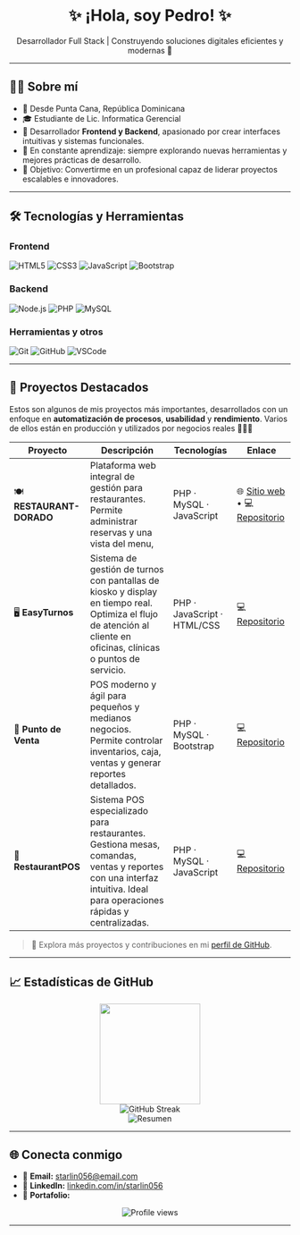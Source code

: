<h1 align="center">✨ ¡Hola, soy Pedro! ✨</h1>

<p align="center">
  Desarrollador Full Stack | Construyendo soluciones digitales eficientes y modernas 🚀
</p>

---

## 🧑‍💻 Sobre mí

- 📍 Desde Punta Cana, República Dominicana  
- 🎓 Estudiante de Lic. Informatica Gerencial  
- 🧠 Desarrollador **Frontend y Backend**, apasionado por crear interfaces intuitivas y sistemas funcionales.  
- 🌱 En constante aprendizaje: siempre explorando nuevas herramientas y mejores prácticas de desarrollo.  
- 🧭 Objetivo: Convertirme en un profesional capaz de liderar proyectos escalables e innovadores.

---

## 🛠️ Tecnologías y Herramientas

### Frontend
![HTML5](https://img.shields.io/badge/HTML5-E34F26?style=for-the-badge&logo=html5&logoColor=white)
![CSS3](https://img.shields.io/badge/CSS3-1572B6?style=for-the-badge&logo=css3&logoColor=white)
![JavaScript](https://img.shields.io/badge/JavaScript-F7DF1E?style=for-the-badge&logo=javascript&logoColor=black)
![Bootstrap](https://img.shields.io/badge/Bootstrap-563D7C?style=for-the-badge&logo=bootstrap&logoColor=white)

### Backend
![Node.js](https://img.shields.io/badge/Node.js-339933?style=for-the-badge&logo=node.js&logoColor=white)
![PHP](https://img.shields.io/badge/PHP-777BB4?style=for-the-badge&logo=php&logoColor=white)
![MySQL](https://img.shields.io/badge/MySQL-005C84?style=for-the-badge&logo=mysql&logoColor=white)

### Herramientas y otros
![Git](https://img.shields.io/badge/Git-F05033?style=for-the-badge&logo=git&logoColor=white)
![GitHub](https://img.shields.io/badge/GitHub-121011?style=for-the-badge&logo=github&logoColor=white)
![VSCode](https://img.shields.io/badge/VSCode-0078D7?style=for-the-badge&logo=visual-studio-code&logoColor=white)

---

## 🚀 Proyectos Destacados

Estos son algunos de mis proyectos más importantes, desarrollados con un enfoque en **automatización de procesos**, **usabilidad** y **rendimiento**. Varios de ellos están en producción y utilizados por negocios reales 🧑‍💻💼

| Proyecto | Descripción | Tecnologías | Enlace |
|----------|-------------|-------------|--------|
| 🍽️ **RESTAURANT-DORADO** | Plataforma web integral de gestión para restaurantes. Permite administrar reservas y una vista del menu,  | PHP · MySQL · JavaScript | 🌐 [Sitio web](https://www.restaurantdorado.net/) • 💻 [Repositorio](https://github.com/starlin056/RESTAURANT-DORADO) |
| 🖥️ **EasyTurnos** | Sistema de gestión de turnos con pantallas de kiosko y display en tiempo real. Optimiza el flujo de atención al cliente en oficinas, clínicas o puntos de servicio. | PHP · JavaScript · HTML/CSS | 💻 [Repositorio](https://github.com/starlin056/easyturnos) |
| 🧾 **Punto de Venta** | POS moderno y ágil para pequeños y medianos negocios. Permite controlar inventarios, caja, ventas y generar reportes detallados. | PHP · MySQL · Bootstrap | 💻 [Repositorio](https://github.com/starlin056/punto-de-venta) |
| 🧮 **RestaurantPOS** | Sistema POS especializado para restaurantes. Gestiona mesas, comandas, ventas y reportes con una interfaz intuitiva. Ideal para operaciones rápidas y centralizadas. | PHP · MySQL · JavaScript | 💻 [Repositorio](https://github.com/starlin056/RestaurantPOS) |

> 📌 Explora más proyectos y contribuciones en mi [perfil de GitHub](https://github.com/starlin056?tab=repositories).


---

## 📈 Estadísticas de GitHub

<p align="center">
   <a href="https://github.com/starlin056">
    <img height="180em" src="https://github-readme-stats-eight-theta.vercel.app/api/top-langs/?username=starlin056&layout=compact&langs_count=8&theme=algolia"/>
  </a>
  <br>
  <img src="https://github-readme-streak-stats.herokuapp.com/?user=starlin056&theme=radical" alt="GitHub Streak" />
  <br>
  <img src="https://github-profile-summary-cards.vercel.app/api/cards/profile-details?username=starlin056&theme=radical" alt="Resumen" />
</p>

---

## 🌐 Conecta conmigo

- 📧 **Email:** starlin056@email.com  
- 💼 **LinkedIn:** [linkedin.com/in/starlin056](https://linkedin.com/in/starlin056)  
- 🧰 **Portafolio:** 

<p align="center">
  <img src="https://komarev.com/ghpvc/?username=starlin056&label=Profile%20views&color=0e75b6&style=flat" alt="Profile views" />
</p>

---

